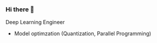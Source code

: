 ### Hi there 👋

Deep Learning Engineer
- Model optimzation (Quantization, Parallel Programming)
<!--
Interest

Language

![C](https://img.shields.io/badge/c-%2300599C.svg?style=for-the-badge&logo=c&logoColor=white)
![C++](https://img.shields.io/badge/c++-%2300599C.svg?style=for-the-badge&logo=c%2B%2B&logoColor=white)
![Python](https://img.shields.io/badge/python-3670A0?style=for-the-badge&logo=python&logoColor=ffdd54)
![JavaScript](https://img.shields.io/badge/javascript-%23323330.svg?style=for-the-badge&logo=javascript&logoColor=%23F7DF1E)
![C#](https://img.shields.io/badge/c%23-%23239120.svg?style=for-the-badge&logo=c-sharp&logoColor=white)
![Java](https://img.shields.io/badge/java-%23ED8B00.svg?style=for-the-badge&logo=java&logoColor=blue)
![nvidia](https://img.shields.io/badge/CUDA-%23239120.svg?style=for-the-badge&logo=nvidia&logoColor=light-green)

Deep Learning Framework

![PyTorch](https://img.shields.io/badge/PyTorch-%2300599C.svg?style=for-the-badge&logo=PyTorch&logoColor=red)
![Tensorflow](https://img.shields.io/badge/TensorFlow-%2300599C.svg?style=for-the-badge&logo=TensorFlow&logoColor=Orange)
![Cudnn](https://img.shields.io/badge/Cudnn-%2300599C.svg?style=for-the-badge&logo=nvidia&logoColor=light-green)
![TensorRT](https://img.shields.io/badge/TensorRT-%2300599C.svg?style=for-the-badge&logo=nvidia&logoColor=light-green)

Other Skills

- Web
- WebSocket
- WebRTC
- Database(ORACLE, Mysql, MariaDB)


Contact & Blog

[![Gmail Badge](https://img.shields.io/badge/Gmail-d14836?style=flat-square&logo=Gmail&logoColor=white&link=mailto:yester31@gmail.com)](mailto:harimkang4422@gmail.com)  [![Linkedin Badge](https://img.shields.io/badge/-LinkedIn-blue?style=flat-square&logo=Linkedin&logoColor=white&link=https://www.linkedin.com/in/yh-park)](https://www.linkedin.com/in/harim-kang-1bb974179) [![Tech Blog Badge](http://img.shields.io/badge/-Tech%20blog-black?style=flat-square&logo=github&link=https://blog.naver.com/yester31/)](https://davinci-ai.tistory.com/)
-->
